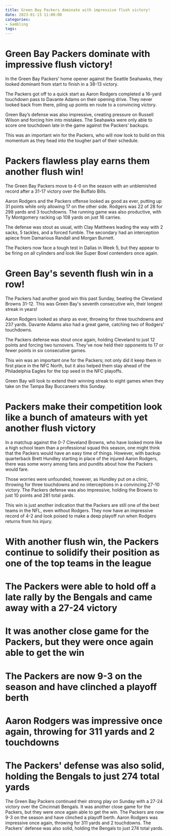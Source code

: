 ```yaml
---
title: Green Bay Packers dominate with impressive flush victory!
date: 2023-01-13 11:00:00
categories:
- Gambling
tags:
---
```



#  Green Bay Packers dominate with impressive flush victory!

In the Green Bay Packers’ home opener against the Seattle Seahawks, they looked dominant from start to finish in a 38-13 victory.

The Packers got off to a quick start as Aaron Rodgers completed a 16-yard touchdown pass to Davante Adams on their opening drive. They never looked back from there, piling up points en route to a convincing victory.

Green Bay’s defense was also impressive, creating pressure on Russell Wilson and forcing him into mistakes. The Seahawks were only able to score one touchdown late in the game against the Packers’ backups.

This was an important win for the Packers, who will now look to build on this momentum as they head into the tougher part of their schedule.

#  Packers flawless play earns them another flush win!

The Green Bay Packers move to 4-0 on the season with an unblemished record after a 31-17 victory over the Buffalo Bills.

Aaron Rodgers and the Packers offense looked as good as ever, putting up 31 points while only allowing 17 on the other side. Rodgers was 22 of 28 for 298 yards and 3 touchdowns. The running game was also productive, with Ty Montgomery racking up 108 yards on just 16 carries.

The defense was stout as usual, with Clay Matthews leading the way with 2 sacks, 5 tackles, and a forced fumble. The secondary had an interception apiece from Damarious Randall and Morgan Burnett.

The Packers now face a tough test in Dallas in Week 5, but they appear to be firing on all cylinders and look like Super Bowl contenders once again.

#  Green Bay's seventh flush win in a row!

The Packers had another good win this past Sunday, beating the Cleveland Browns 31-12. This was Green Bay's seventh consecutive win, their longest streak in years!

Aaron Rodgers looked as sharp as ever, throwing for three touchdowns and 237 yards. Davante Adams also had a great game, catching two of Rodgers' touchdowns.

The Packers defense was stout once again, holding Cleveland to just 12 points and forcing two turnovers. They've now held their opponents to 17 or fewer points in six consecutive games.

This win was an important one for the Packers; not only did it keep them in first place in the NFC North, but it also helped them stay ahead of the Philadelphia Eagles for the top seed in the NFC playoffs.

Green Bay will look to extend their winning streak to eight games when they take on the Tampa Bay Buccaneers this Sunday.

#  Packers make their competition look like a bunch of amateurs with yet another flush victory

In a matchup against the 0-7 Cleveland Browns, who have looked more like a high school team than a professional squad this season, one might think that the Packers would have an easy time of things. However, with backup quarterback Brett Hundley starting in place of the injured Aaron Rodgers, there was some worry among fans and pundits about how the Packers would fare.

Those worries were unfounded, however, as Hundley put on a clinic, throwing for three touchdowns and no interceptions in a convincing 27-10 victory. The Packers defense was also impressive, holding the Browns to just 10 points and 281 total yards.

This win is just another indication that the Packers are still one of the best teams in the NFL, even without Rodgers. They now have an impressive record of 4-2 and look poised to make a deep playoff run when Rodgers returns from his injury.

#  With another flush win, the Packers continue to solidify their position as one of the top teams in the league

# The Packers were able to hold off a late rally by the Bengals and came away with a 27-24 victory

# It was another close game for the Packers, but they were once again able to get the win

# The Packers are now 9-3 on the season and have clinched a playoff berth

# Aaron Rodgers was impressive once again, throwing for 311 yards and 2 touchdowns

# The Packers' defense was also solid, holding the Bengals to just 274 total yards

The Green Bay Packers continued their strong play on Sunday with a 27-24 victory over the Cincinnati Bengals. It was another close game for the Packers, but they were once again able to get the win. The Packers are now 9-3 on the season and have clinched a playoff berth. Aaron Rodgers was impressive once again, throwing for 311 yards and 2 touchdowns. The Packers' defense was also solid, holding the Bengals to just 274 total yards.